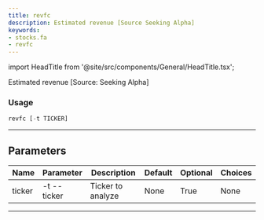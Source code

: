 ```yaml
---
title: revfc
description: Estimated revenue [Source Seeking Alpha]
keywords:
- stocks.fa
- revfc
---
```


import HeadTitle from '@site/src/components/General/HeadTitle.tsx';

<HeadTitle title="stocks /fa/revfc - Reference | OpenBB Terminal Docs" />

Estimated revenue [Source: Seeking Alpha]

### Usage

```python wordwrap
revfc [-t TICKER]
```

---

## Parameters

| Name | Parameter | Description | Default | Optional | Choices |
| ---- | --------- | ----------- | ------- | -------- | ------- |
| ticker | -t  --ticker | Ticker to analyze | None | True | None |

---
